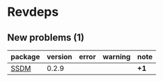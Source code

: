 # Revdeps

## New problems (1)

|package |version |error |warning |note   |
|:-------|:-------|:-----|:-------|:------|
|[SSDM](problems.md#ssdm)|0.2.9   |      |        |__+1__ |

